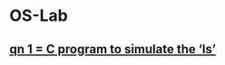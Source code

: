 # OS-Lab

## [qn 1 = C program to simulate the ‘ls’](https://github.com/CSE-Helper/OS-Lab/blob/main/Codes/ex1.c)
